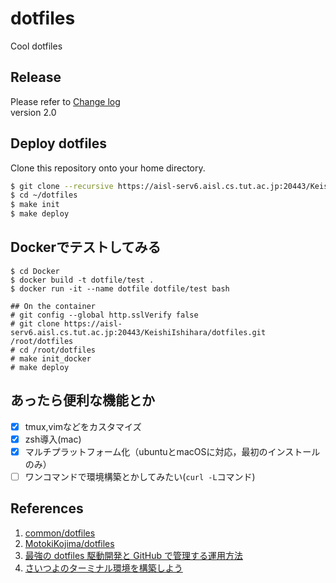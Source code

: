 # dotfiles
Cool dotfiles  


## Release
Please refer to [Change log](https://aisl-serv6.aisl.cs.tut.ac.jp:20443/KeishiIshihara/dotfiles/blob/master/CHANGELOG.md)  
version 2.0


## Deploy dotfiles
Clone this repository onto your home directory.
```bash
$ git clone --recursive https://aisl-serv6.aisl.cs.tut.ac.jp:20443/KeishiIshihara/dotfiles.git ~/dotfiles
$ cd ~/dotfiles
$ make init
$ make deploy
```

## Dockerでテストしてみる
```
$ cd Docker
$ docker build -t dotfile/test .
$ docker run -it --name dotfile dotfile/test bash

## On the container
# git config --global http.sslVerify false
# git clone https://aisl-serv6.aisl.cs.tut.ac.jp:20443/KeishiIshihara/dotfiles.git /root/dotfiles
# cd /root/dotfiles
# make init_docker
# make deploy
```

## あったら便利な機能とか
- [x] tmux,vimなどをカスタマイズ
- [x] zsh導入(mac)
- [x] マルチプラットフォーム化（ubuntuとmacOSに対応，最初のインストールのみ）
- [ ] ワンコマンドで環境構築とかしてみたい(`curl -L`コマンド)

## References
1. [common/dotfiles](https://aisl-serv6.aisl.cs.tut.ac.jp:20443/common/dotfiles)
2. [MotokiKojima/dotfiles](https://aisl-serv6.aisl.cs.tut.ac.jp:20443/MotokiKojima/dotfiles)
3. [最強の dotfiles 駆動開発と GitHub で管理する運用方法](https://qiita.com/b4b4r07/items/b70178e021bef12cd4a2)
4. [さいつよのターミナル環境を構築しよう](https://qiita.com/b4b4r07/items/09815eda8ef72e0b472e)
